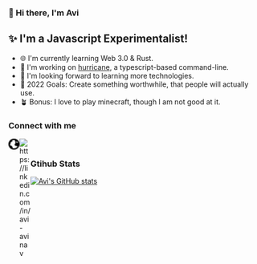 ### 👋 Hi there, I'm Avi

## ✨ I'm a Javascript Experimentalist!

- 🌐 I'm currently learning Web 3.0 & Rust.
- 🦫 I'm working on [hurricane](https://github.com/AviAvinav/Hurricane), a typescript-based command-line.
- 🤖 I'm looking forward to learning more technologies.
- 📅 2022 Goals: Create something worthwhile, that people will actually use.
- 🪴 Bonus: I love to play minecraft, though I am not good at it.

### Connect with me

[<img align="left" alt="https://aviavinav.github.io/" width="22px" src="https://raw.githubusercontent.com/iconic/open-iconic/master/svg/globe.svg" />][website]
[<img align="left" alt="https://linkedin.com/in/avi-avinav" width="22px" src="https://cdn.jsdelivr.net/npm/simple-icons@v3/icons/linkedin.svg" />][linkedin]

<br/>

<!---
### Languages & Tools

<img align="left" alt="HTML5" width="26px" src="https://raw.githubusercontent.com/github/explore/80688e429a7d4ef2fca1e82350fe8e3517d3494d/topics/html/html.png" />
<img align="left" alt="CSS3" width="26px" src="https://raw.githubusercontent.com/github/explore/80688e429a7d4ef2fca1e82350fe8e3517d3494d/topics/css/css.png" />
<img align="left" alt="TailwindCSS" width="26px" src="https://github.com/github/explore/blob/main/topics/tailwind/tailwind.png?raw=true" />
<img align="left" alt="JavaScript" width="26px" src="https://raw.githubusercontent.com/github/explore/80688e429a7d4ef2fca1e82350fe8e3517d3494d/topics/javascript/javascript.png" />
<img align="left" alt="React" width="26px" src="https://raw.githubusercontent.com/github/explore/80688e429a7d4ef2fca1e82350fe8e3517d3494d/topics/react/react.png" />
<img align="left" alt="Next.js" width="26px" src="https://github.com/github/explore/blob/main/topics/nextjs/nextjs.png?raw=true" />
<img align="left" alt="GraphQL" width="26px" src="https://raw.githubusercontent.com/github/explore/80688e429a7d4ef2fca1e82350fe8e3517d3494d/topics/graphql/graphql.png" />
<img align="left" alt="Node.js" width="26px" src="https://raw.githubusercontent.com/github/explore/80688e429a7d4ef2fca1e82350fe8e3517d3494d/topics/nodejs/nodejs.png" />
<img align="left" alt="MongoDB" width="26px" src="https://raw.githubusercontent.com/github/explore/80688e429a7d4ef2fca1e82350fe8e3517d3494d/topics/mongodb/mongodb.png" />
<img align="left" alt="Firebase" width="26px" src="https://github.com/github/explore/blob/main/topics/firebase/firebase.png?raw=true" />
<img align="left" alt="Git" width="26px" src="https://raw.githubusercontent.com/github/explore/80688e429a7d4ef2fca1e82350fe8e3517d3494d/topics/git/git.png" />

<br/>

<br/> --->

<!--- [![Top Langs](https://github-readme-stats.vercel.app/api/top-langs/?username=aviavinav&hide=java&exclude_repo=DeSo-Blockchain-Setup--MLH-LHD-Build-Day-4)](https://github.com/anuraghazra/github-readme-stats) --->

### Gtihub Stats

[![Avi's GitHub stats](https://github-readme-stats.vercel.app/api?username=aviavinav&show_icons=true&count_private=true&include_all_commits=true&theme=tokyonight)](https://github.com/anuraghazra/github-readme-stats)

[website]: https://aviavinav.github.io
[linkedin]: https://linkedin.com/in/avi-avinav
